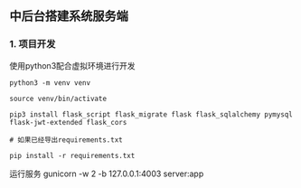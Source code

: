 ## 中后台搭建系统服务端

### 1. 项目开发

使用python3配合虚拟环境进行开发
```shell script
python3 -m venv venv

source venv/bin/activate

pip3 install flask_script flask_migrate flask flask_sqlalchemy pymysql flask-jwt-extended flask_cors

# 如果已经导出requirements.txt

pip install -r requirements.txt
```

运行服务
gunicorn -w 2 -b 127.0.0.1:4003 server:app
